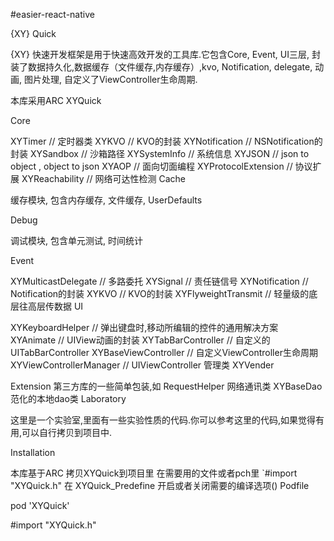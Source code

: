 #easier-react-native

{XY} Quick

{XY} 快速开发框架是用于快速高效开发的工具库.它包含Core, Event, UI三层, 封装了数据持久化,数据缓存（文件缓存,内存缓存）,kvo, Notification, delegate, 动画, 图片处理, 自定义了ViewController生命周期.

本库采用ARC
XYQuick

Core

XYTimer // 定时器类
XYKVO // KVO的封装
XYNotification // NSNotification的封装
XYSandbox // 沙箱路径
XYSystemInfo // 系统信息
XYJSON // json to object , object to json
XYAOP // 面向切面编程
XYProtocolExtension // 协议扩展
XYReachability // 网络可达性检测
Cache

缓存模块, 包含内存缓存, 文件缓存, UserDefaults

Debug

调试模块, 包含单元测试, 时间统计

Event

XYMulticastDelegate // 多路委托
XYSignal // 责任链信号
XYNotification // Notification的封装
XYKVO // KVO的封装
XYFlyweightTransmit // 轻量级的底层往高层传数据
UI

XYKeyboardHelper // 弹出键盘时,移动所编辑的控件的通用解决方案
XYAnimate // UIView动画的封装
XYTabBarController // 自定义的UITabBarController
XYBaseViewController // 自定义ViewController生命周期
XYViewControllerManager // UIViewController 管理类
XYVender

Extension 第三方库的一些简单包装,如
RequestHelper 网络通讯类
XYBaseDao 范化的本地dao类
Laboratory

这里是一个实验室,里面有一些实验性质的代码.你可以参考这里的代码,如果觉得有用,可以自行拷贝到项目中.

Installation

本库基于ARC
拷贝XYQuick到项目里
在需要用的文件或者pch里 `#import "XYQuick.h"
在 XYQuick_Predefine 开启或者关闭需要的编译选项()
Podfile

pod 'XYQuick'

#import "XYQuick.h"